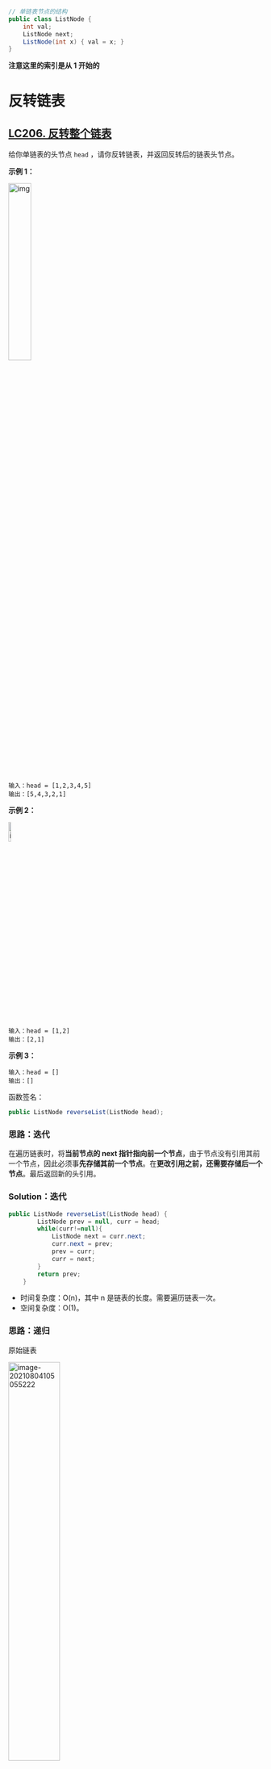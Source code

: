 ```java
// 单链表节点的结构
public class ListNode {
    int val;
    ListNode next;
    ListNode(int x) { val = x; }
}
```

**注意这里的索引是从 1 开始的**

# 反转链表

## [LC206. 反转整个链表](https://leetcode-cn.com/problems/reverse-linked-list/)

给你单链表的头节点 `head` ，请你反转链表，并返回反转后的链表头节点。

**示例 1：**

<img src="https://assets.leetcode.com/uploads/2021/02/19/rev1ex1.jpg" alt="img" style="width:30%;" />

```
输入：head = [1,2,3,4,5]
输出：[5,4,3,2,1]
```

**示例 2：**

<img src="https://assets.leetcode.com/uploads/2021/02/19/rev1ex2.jpg" alt="img" style="width:10%;" />

```
输入：head = [1,2]
输出：[2,1]
```

**示例 3：**

```
输入：head = []
输出：[]
```

函数签名：

```java
public ListNode reverseList(ListNode head);
```

### 思路：迭代

在遍历链表时，将**当前节点的 next 指针指向前一个节点**，由于节点没有引用其前一个节点，因此必须事**先存储其前一个节点**。在**更改引用之前，还需要存储后一个节点**。最后返回新的头引用。

### Solution：迭代

```java
public ListNode reverseList(ListNode head) {
        ListNode prev = null, curr = head;
        while(curr!=null){
            ListNode next = curr.next;
            curr.next = prev;
            prev = curr;
            curr = next;
        }
        return prev;
    }
```

- 时间复杂度：O(n)，其中 n 是链表的长度。需要遍历链表一次。
- 空间复杂度：O(1)。

### 思路：递归

原始链表

<img src="imgs/image-20210804105055222.png" alt="image-20210804105055222" style="width:45%;" />

执行递归

```java
ListNode last = reverseList(head.next);
```

<img src="imgs/image-20210804105213136.png" alt="image-20210804105213136" style="width:50%;" />

不要跳进递归（**<u>你的脑袋能压几个栈呀？</u>**），而是要根据刚才的函数定义，来弄清楚这段代码会产生什么结果：

<img src="imgs/image-20210804105307474.png" alt="image-20210804105307474" style="width:45%;" />

想把当前的链表**反转**，需要做什么？--> **让2指向1，1变成最后一个节点，1指向null**：

```java
head.next.next = head;
head.next = null;
```

<img src="imgs/image-20210804110211369.png" alt="image-20210804110211369" style="width:45%;" />

<img src="imgs/image-20210804110244636.png" alt="image-20210804110244636" style="width:50%;" />

最后，两个地方需要注意：

1、 **base case**：

```java
if (head.next == null) return head;
```

意思是如果链表只有一个节点的时候反转也是它自己，直接返回即可；

2、当链表递归反转之后，新的头结点是 `last`，返回新的头节点last

```java
return last;
```

3、特例：空链表

```java
if (head == null) return head;
```

意思是如果链表为空，返回null也就是自己；

### Solution：递归

```java
public ListNode reverseList(ListNode head) {
        //空链表 || base case:遍历到最后一个元素
        if(head==null || head.next==null)
            return head;
        ListNode last = reverseList(head.next);
        head.next.next = head;//2->1
        head.next = null;//1->null
        return last;
    }
```

时间复杂度：O(n)，其中 n 是链表的长度。需要对链表的每个节点进行反转操作。

空间复杂度：O(n)，其中 n 是链表的长度。空间复杂度主要取决于**递归调用的栈空间**，最多为 n 层。

## [labuladong反转链表前 N 个节点](https://labuladong.gitbook.io/algo/mu-lu-ye-1/mu-lu-ye/di-gui-fan-zhuan-lian-biao-de-yi-bu-fen#er-fan-zhuan-lian-biao-qian-n-ge-jie-dian)

<img src="imgs/image-20210804112718074.png" alt="image-20210804112718074" style="width:50%;" />

函数签名：

```java
// 将链表的前 n 个节点反转（n <= 链表长度）
ListNode reverseN(ListNode head, int n)
```

### 思路：

解决思路和反转整个链表差不多，只要稍加修改即可：

1、base case 变为 `n == 1`，反转一个元素，就是它本身，同时**要记录后驱节点successor**。

2、刚才我们直接把 `head.next` 设置为 null，因为整个链表反转后原来的 `head` 变成了整个链表的最后一个节点。但现在 `head` 节点在递归反转之后不一定是最后一个节点了，所以要记录后驱 `successor`（第 n + 1 个节点），反转之后将 `head` 连接上。

<img src="imgs/image-20210804113016866.png" alt="image-20210804113016866" style="width:45%;" />

```java
ListNode succ = null;// 后驱节点

// 反转以 head 为起点的 n 个节点，返回新的头结点
public ListNode reverseN(ListNode head, int n){
  	if(n==1){
      	succ = head.next;// 记录第 n + 1 个节点
      	return head;
    }
  	
  	ListNode last = reverseN(head.next, n-1);// 以 head.next 为起点，需要反转前 n - 1 个节点
  	head.next.next = head;
  	head.next = succ;// 让反转之后的 head 节点和后面的节点连起来
  	return last;
}
```

## [LC92. 反转链表的一部分](https://leetcode-cn.com/problems/reverse-linked-list-ii/)

给你单链表的头指针 `head` 和两个整数 `left` 和 `right` ，其中 `left <= right` 。请你反转从位置 `left` 到位置 `right` 的链表节点，返回 **反转后的链表表头** 。

索引从1开始。

**示例 1：**

![img](https://assets.leetcode.com/uploads/2021/02/19/rev2ex2.jpg)

```
输入：head = [1,2,3,4,5], left = 2, right = 4
输出：[1,4,3,2,5]
```

**示例 2：**

```
输入：head = [5], left = 1, right = 1
输出：[5]
```

函数签名：

```java
public ListNode reverseBetween(ListNode head, int left, int right);
```

### 思路：递归

如果 `m == 1`，就相当于反转链表开头的 `n` 个元素嘛，也就是我们刚才实现的功能，我们可以理解为base case，：

```
ListNode reverseBetween(ListNode head, int m, int n) {
    // base case
    if (m == 1) {
        // 相当于反转前 n 个元素
        return reverseN(head, n);
    }
    // ...
}
```

如果 `m != 1` 我们可以前进到反转的起点出发base case：
我们把 `head` 的索引视为 1，那么我们是想从第 `m` 个元素开始反转对吧；
把 `head.next` 的索引视为 1 ，相对于 `head.next`，反转的区间应该是从第 `m - 1` 个元素开始的；
把 `head.next.next` 的索引视为1……

### Solution：递归

```java
public ListNode reverseBetween(ListNode head, int m, int n) {
        // base case
        if(m==1){
            return reverseN(head, n);
        }
        // 前进到反转的起点触发 base case
        head.next = reverseBetween(head.next, m-1, n-1);//头尾都要减一因为指针向后移动
        return head;
    }
    ListNode succ = null;
    public ListNode reverseN(ListNode head, int n){
        if(n==1){
            succ = head.next;
            return head;
        }
        ListNode last = reverseN(head.next, n-1);
        head.next.next = head;
        head.next = succ;
        return last;
    }
```

### 思路：迭代（头插法）

在需要反转的区间里，每遍历到一个节点，让这个新节点来到反转部分的起始位置。下面的图展示了整个流程。

<img src="imgs/image-20210804142623739.png" alt="image-20210804142623739" style="width:67%;" />

<img src="imgs/image-20210804142642878.png" alt="image-20210804142642878" style="width:50%;" />

使用三个指针变量 pre、curr、next 来记录反转的过程中需要的变量，它们的意义如下：

- pre：永远指向待反转区域的第一个节点 left 的前一个节点，在循环过程中不变。
- curr：指向待反转区域待反转的节点；
- next：永远指向 curr 的下一个节点，循环过程中，curr 变化以后 next 会变化。(**next是实际被头插的节点**)

决定赋值顺序：

- next = curr.next：先确定要被头插的节点
- curr.next = **next.next**：curr的下一个节点，只能通过next获取，所以要最先赋值
- next.next = **pre.next**：被头插的节点(next)的下一个节点, 只能通过pre.next来获得
- pre.next = next：最后，pre.next指向next

<img src="imgs/image-20210804142623739.png" alt="image-20210804142623739" style="width:67%;" />

<img src="imgs/image-20210804142551568.png" alt="image-20210804142551568" style="width:50%;" />

<img src="imgs/image-20210804145510986.png" alt="image-20210804145510986" style="width:50%;" />

### Solution：迭代（头插法）

```java
public ListNode reverseBetween(ListNode head, int m, int n) {
        ListNode dummyNode = new ListNode();
        dummyNode.next = head;
        ListNode pre = dummyNode;
        for(int i=0; i<m-1; i++){//找到left的前一位
            pre = pre.next;
        }
        ListNode curr = pre.next;
        for(int i=0; i<n-m; i++){//curr.next被头插，因为是闭区间（e.g.[4，7]总共4个数字，但只用头插3次），所以总共头插right-left次
            ListNode next = curr.next;//实际被头插的元素
            curr.next = next.next;//curr的下一个节点，只能通过next获取，所以要最先赋值
            next.next = pre.next;//被头插的节点(next)的下一个节点, 只能通过pre.next来获得
            pre.next = next;//最后，pre指向被头插的节点
        }
        //m>1时，可以直接返回head，因为head并不会被交换；
        //但m=1时，pre=dummyNode, 即dummyNode永远是head的前一位；
        return dummyNode.next;
    }
```

递归操作链表并不高效。和迭代解法相比，虽然时间复杂度都是 O(N)，但是迭代解法的空间复杂度是 O(1)，而递归解法需要堆栈，空间复杂度是 O(N)。

## [！LC25. K 个一组翻转链表！](https://leetcode-cn.com/problems/reverse-nodes-in-k-group/)

给你一个链表，每 *k* 个节点一组进行翻转，请你返回翻转后的链表。

*k* 是一个正整数，它的值小于或等于链表的长度。

如果节点总数不是 *k* 的整数倍，那么请将最后剩余的节点保持原有顺序。

**进阶：**

- 你可以设计一个只使用常数额外空间的算法来解决此问题吗？
- **你不能只是单纯的改变节点内部的值**，而是需要实际进行节点交换。

**示例 1：**

![img](https://assets.leetcode.com/uploads/2020/10/03/reverse_ex1.jpg)

```
输入：head = [1,2,3,4,5], k = 2
输出：[2,1,4,3,5]
```

**示例 2：**

![img](https://assets.leetcode.com/uploads/2020/10/03/reverse_ex2.jpg)

```
输入：head = [1,2,3,4,5], k = 3
输出：[3,2,1,4,5]
```

**示例 3：**

```
输入：head = [1,2,3,4,5], k = 1
输出：[1,2,3,4,5]
```

**示例 4：**

```
输入：head = [1], k = 1
输出：[1]
```

函数签名：

```java
public ListNode reverseKGroup(ListNode head, int k);
```

### 思路：递归

对这个链表调用 `reverseKGroup(head, 2)`：

<img src="imgs/image-20210805111706648.png" alt="image-20210805111706648" style="width:45%;" />

**1、先反转以** **`head`** **开头的** **`k`** **个元素**:

<img src="imgs/image-20210805111830644.png" alt="image-20210805111830644" style="width:50%;" />

**2、将第** **`k + 1`** **个元素作为** **`head`** **递归调用** **`reverseKGroup`** **函数**:

<img src="imgs/image-20210805111913012.png" alt="image-20210805111913012" style="width:50%;" />

**3、将上述两个过程的结果连接起来**:

<img src="imgs/image-20210805111950101.png" alt="image-20210805111950101" style="width:50%;" />

最后，base case：如果最后的元素**不足 `k` 个，就保持不变**

最终结果就会是这样：

<img src="imgs/image-20210805113847177.png" alt="image-20210805113847177" style="width:45%;" />

### Solution：递归

```java
public ListNode reverseKGroup(ListNode head, int k) {
        ListNode a = head;
        ListNode b = head;
        // 区间[a, b)包含k个待反转元素
        for(int i=0; i<k; i++){
            if(b==null)// base case：不足k个，不需要反转
                return head;
            b = b.next;
        }
        ListNode newHead = reverseAtoB(a, b);// 反转前 k 个元素
        // 递归反转后续链表并连接起来
        a.next = reverseKGroup(b, k);
        return newHead;
    }
    /** 反转区间 [a, b) 的元素，注意是左闭右开 */
    public ListNode reverseAtoB(ListNode a, ListNode b){
        ListNode pre = null;
        ListNode curr = a;
        while(curr!=b){// while 终止的条件从null改成b
            ListNode next = curr.next;
            curr.next = pre;
            pre = curr;
            curr = next;
        }
        return pre;// 返回反转后的头结点
    }
```

时间复杂度O(n)

空间复杂度O(n)???

### 思路：迭代

1、**函数返回的表头应为dummy.next**, 前一个表的表尾**pre**的初始值应为dummy

2、与递归相比，区别在于：

<img src="imgs/image-20210805125350164.png" alt="image-20210805125350164" style="width:50%;" />

- 前一个表的表尾**pre**，应**连接**反转后的表头：

    ```java
    pre.next = reverseAtoB(a,b);
    ```

- 反转前的表头**a**，反转后变成了表尾，那么此次反转完成后pre应被**赋值**成a

    ```java
    pre = a;
    ```

- 反转前的表头**a**，反转后变成了表尾，表尾**连接**待反转的表的表头b

    ```
    a.next = b;
    ```

- 待反转的表头应为b：

    ```java
    a = b;
    ```

### Solution：迭代

```java
public ListNode reverseKGroup(ListNode head, int k) {
        ListNode dummy = new ListNode();
        dummy.next = head;//记录head前面的node用于返回head
        ListNode pre = dummy;//记录a前面的node，用于连接newHead
        //反转区间 [a, b) 的元素，注意是左闭右开
        ListNode a = head;
        ListNode b = head;
        while(b!=null){
            for(int i=0; i<k; i++){
                if(b==null)
                    return dummy.next;
                b = b.next;
            }
            pre.next = reverseAtoB(a,b);//前一个表的表尾pre，应连接反转后的表头
            a.next = b;//a原先是表头，反转后是表尾，表尾应连接待反转的表的表头
            pre = a;//待反转的表头的pre应是此次反转后的表尾a
            a = b;//下一次反转区间从b开始（a=b, b=b+k)
        }
        return dummy.next;
    }
    /** 反转区间 [a, b) 的元素，注意是左闭右开 */
    public ListNode reverseAtoB(ListNode a, ListNode b){
        ListNode pre = null;
        ListNode curr = a;
        while(curr!=b){// while 终止的条件从null改成b
            ListNode next = curr.next;
            curr.next = pre;
            pre = curr;
            curr = next;
        }
        return pre;// 返回反转后的头结点
    }
```

时间复杂度：O(n)，其中 n 为链表的长度。

空间复杂度：O(1)，我们只需要建立常数个变量。

## [LC234. 回文链表](https://leetcode-cn.com/problems/palindrome-linked-list/)

请判断一个链表是否为回文链表。

**示例 1:**

```
输入: 1->2
输出: false
```

**示例 2:**

```
输入: 1->2->2->1
输出: true
```

函数签名：

```java
public boolean isPalindrome(ListNode head);
```

### 思路：递归后序遍历（类似双指针比较）

这道题的关键在于，单链表无法倒着遍历，无法使用双指针技巧。那么最简单的办法就是，把原始链表反转存入一条新的链表，然后比较这两条链表是否相同。

其实，**借助二叉树后序遍历的思路，不需要显式反转原始链表也可以倒序遍历链表**。

**链表其实也可以有前序遍历和后序遍历**：

```java
void traverse(ListNode head) {
    // 前序遍历代码
    traverse(head.next);
    // 后序遍历代码
}
```

如果我想正序打印链表中的`val`值，可以在前序遍历位置写代码；反之，如果想倒序遍历链表，就可以在后序遍历位置操作：

```java
/* 倒序打印单链表中的元素值 */
void traverse(ListNode head) {
    if (head == null) return;
    traverse(head.next);
    // 后序遍历代码
    print(head.val);
}
```

稍作修改，模仿双指针实现回文判断的功能：**把链表节点放入一个栈，然后再拿出来，这时候元素顺序就是反的**，只不过我们利用的是递归函数的堆栈而已。

### Solution：递归后序遍历（类似双指针比较）

```java
// 左侧指针
ListNode left;


boolean isPalindrome(ListNode head) {
    left = head;
    return traverse(head);
}


boolean traverse(ListNode right) {
    if (right == null) return true;
    boolean res = traverse(right.next);
    // 后序遍历代码
    res = res && (right.val == left.val);
    left = left.next;
    return res;
}
```

![img](https://gblobscdn.gitbook.com/assets%2F-MfGzadyeeE4YNE75vTY%2Fsync%2F245e396c68dcaf769d72e909bcb98a4b97c4cefe.gif?alt=media)

时间和空间复杂度都是 O(N), 无论造一条反转链表还是利用后序遍历，

### 思路：快慢指针+反转后半部分的链表

**1、先通过「双指针技巧」中的快慢指针来找到链表的中点**：

```java
ListNode slow, fast;
slow = fast = head;
while (fast != null && fast.next != null) {
    slow = slow.next;
    fast = fast.next.next;
}
// slow 指针现在指向链表中点
```

<img src="imgs/image-20210805131113374.png" alt="image-20210805131113374" style="width:50%;" />

**如果`fast`指针没有指向`null`，说明链表长度为奇数，`slow`还要再前进一步**：

```java
if (fast != null)
    slow = slow.next;
```

<img src="imgs/image-20210805131300681.png" alt="image-20210805131300681" style="width:50%;" />

**2、从`slow`开始反转后面的链表，现在就可以开始比较回文串了**：

```java
ListNode left = head;
ListNode right = reverse(slow);//reverse函数略

while (right != null) {
    if (left.val != right.val)
        return false;
    left = left.next;
    right = right.next;
}
return true;
```

<img src="imgs/image-20210805131537689.png" alt="image-20210805131537689" style="width:40%;" />

题外话：这种解法虽然高效，但**破坏了输入链表的原始结构**，能不能避免这个瑕疵呢？

其实这个问题很好解决，关键在于得到`p, q`这两个指针位置：

<img src="imgs/image-20210805131712885.png" alt="image-20210805131712885" style="width:40%;" />

只要在函数 return 之前加一段代码即可恢复原先链表顺序：

```Java
p.next = reverse(q);
```

### Solution: 反转后半部分的链表

```java
public boolean isPalindrome(ListNode head) {
        ListNode slow = head;//慢指针
        ListNode fast = head;//快指针
        while(fast!=null && fast.next!=null){
            slow = slow.next;
            fast = fast.next.next;
        }
        //偶数[1,2,2,1]快指针走到null，慢指针走到后面的2；2参与比较，不用加一
        //奇数[1,2,3,2,1]快指针走到后面的1，慢指针走到3；3不参与比较，要加一
        if(fast!=null){
            slow = slow.next;
        }
        
        ListNode right = reverseAllFrom(slow);//[1,2,3,]
        ListNode startOfRight = right;//right的头节点，用于将链表恢复原序
        ListNode left = head;
        ListNode lastOfLeft = null;//slow的前一个节点,即中位节点，用于将链表恢复原序
        while(right!=null){//不能用left!=slow来判断，因为slow是中位节点+1
            if(left.val!=right.val){
                return false; 
            }
            lastOfLeft = left;
            left = left.next;
            right = right.next;
        }
        lastOfLeft.next = reverseAllFrom(startOfRight);//中位节点连接到反转前的头节点ß
        while(head!=null){
            System.out.print(head.val+", ");
            head = head.next;
        }
            
        return true;
    }
    //翻转slow到end(null)的链表，新的表头为pre
    public ListNode reverseAllFrom(ListNode head){
        ListNode pre = null;
        ListNode curr = head;
        while(curr!=null){
            ListNode next = curr.next;
            curr.next = pre;
            pre = curr;
            curr = next;
        }
        return pre;//返回表头
    }
```

时间复杂度还是O(n);

空间复杂度降到 O(1): 由于回文的特殊性，可以不完全反转链表，而是仅仅反转部分链表
